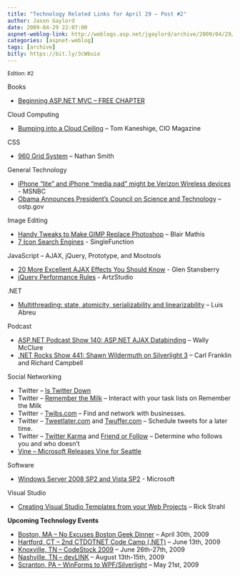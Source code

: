 ```yaml
---
title: "Technology Related Links for April 29 – Post #2"
author: Jason Gaylord
date: 2009-04-29 22:07:00
aspnet-weblog-link: http://weblogs.asp.net/jgaylord/archive/2009/04/29/technology-related-links-post-2.aspx
categories: [aspnet-weblog]
tags: [archive]
bitly: https://bit.ly/3cWbuie
---
```


<small>Edition: #2</small>

Books

- [Beginning ASP.NET MVC – FREE CHAPTER](http://p2p.wrox.com/book-beginning-asp-net-mvc-1-0-isbn-978-0-470-43399-7/74180-free-chapter-9-testing-asp-net-mvc-applications-preview.html#post240422)

Cloud Computing

- [Bumping into a Cloud Ceiling](http://www.cio.com/article/490994/Virtualization_Scalability_Bumping_Into_a_Cloud_Ceiling) – Tom Kaneshige, CIO Magazine

CSS

- [960 Grid System](http://960.gs/) – Nathan Smith

General Technology

- [iPhone “lite” and iPhone “media pad” might be Verizon Wireless devices](http://www.msnbc.msn.com/id/30459034/) - MSNBC
- [Obama Announces President’s Council on Science and Technology](http://www.ostp.gov/cs/pcast) – ostp.gov

Image Editing

- [Handy Tweaks to Make GIMP Replace Photoshop](http://www.smashingmagazine.com/2009/04/03/8-handy-tweaks-to-make-gimp-replace-photoshop/) – Blair Mathis
- [7 Icon Search Engines](http://singlefunction.com/top-7-icon-search-engines/) - SingleFunction

JavaScript – AJAX, jQuery, Prototype, and Mootools

- [20 More Excellent AJAX Effects You Should Know](http://net.tutsplus.com/articles/web-roundups/20-more-excellent-ajax-effects-you-should-know/) - Glen Stansberry
- [jQuery Performance Rules](http://www.artzstudio.com/2009/04/jquery-performance-rules/) - ArtzStudio

.NET

- [Multithreading: state, atomicity, serializability and linearizability](http://msmvps.com/blogs/luisabreu/archive/2009/04/29/multithreading-state-atomicity-serializability-and-linearizability.aspx) – Luis Abreu

Podcast

- [ASP.NET Podcast Show 140: ASP.NET AJAX Databinding](http://aspnetpodcast.com/CS11/blogs/asp.net_podcast/archive/2009/04/28/asp-net-podcast-show-140-asp-net-4-0-ajax-databinding.aspx) – Wally McClure
- [.NET Rocks Show 441: Shawn Wildermuth on Silverlight 3](http://www.dotnetrocks.com/default.aspx?ShowNum=441) – Carl Franklin and Richard Campbell

Social Networking

- Twitter – [Is Twitter Down](http://istwitterdown.com/)
- Twitter – [Remember the Milk](http://www.rememberthemilk.com/services/twitter/) – Interact with your task lists on Remember the Milk
- Twitter - [Twibs.com](http://twibs.com/) – Find and network with businesses.
- Twitter – [Tweetlater.com](http://www.tweetlater.com/) and [Twuffer.com](http://twuffer.com/) – Schedule tweets for a later time.
- Twitter – [Twitter Karma](http://dossy.org/twitter/karma/) and [Friend or Follow](http://friendorfollow.com/) – Determine who follows you and who doesn’t
- [Vine – Microsoft Releases Vine for Seattle](http://www.vine.net/)

Software

- [Windows Server 2008 SP2 and Vista SP2](http://technet.microsoft.com/en-us/windows/dd262148.aspx) - Microsoft

Visual Studio

- [Creating Visual Studio Templates from your Web Projects](http://west-wind.com/weblog/posts/740022.aspx) – Rick Strahl

**Upcoming Technology Events**

- [Boston, MA – No Excuses Boston Geek Dinner](http://www.nerddinner.com/323) – April 30th, 2009
- [Hartford, CT – 2nd CTDOTNET Code Camp (.NET)](http://ctdotnet.org/codecamp2.aspx) – June 13th, 2009
- [Knoxville, TN – CodeStock 2009](http://www.codestock.org/) – June 26th-27th, 2009
- [Nashville, TN – devLINK](http://devlink.net/) – August 13th-15th, 2009
- [Scranton, PA – WinForms to WPF/Silverlight](http://dotnetvalley.com/events/eventdetails.aspx?eventid=80) – May 21st, 2009